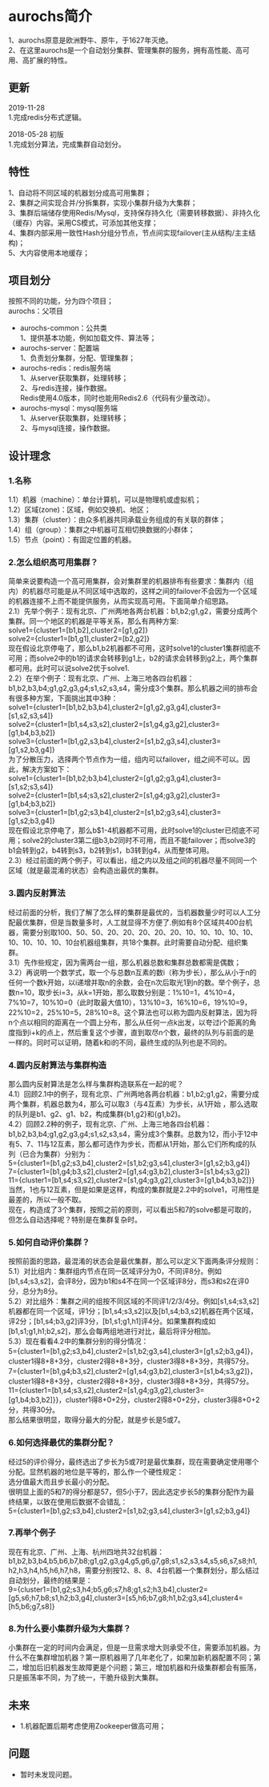 # aurochs简介
1、aurochs原意是欧洲野牛、原牛，于1627年灭绝。<br />
2、在这里aurochs是一个自动划分集群、管理集群的服务，拥有高性能、高可用、高扩展的特性。<br />

## 更新
2019-11-28<br />
1.完成redis分布式逻辑。<br />

2018-05-28 初版 <br />
1.完成划分算法，完成集群自动划分。<br />

## 特性
1、自动将不同区域的机器划分成高可用集群；<br />
2、集群之间实现合并/分拆集群，实现小集群升级为大集群；<br />
3、集群后端储存使用Redis/Mysql，支持保存持久化（需要转移数据）、非持久化（缓存）内容。采用CS模式，可添加其他支撑；<br />
4、集群内部采用一致性Hash分组分节点，节点间实现failover(主从结构/主主结构)；<br />
5、大内容使用本地缓存；<br />

## 项目划分
按照不同的功能，分为四个项目；<br />
aurochs：父项目<br />
- aurochs-common：公共类<br />
1、提供基本功能，例如加载文件、算法等；<br />
- aurochs-server：配置端<br />
1、负责划分集群，分配、管理集群；<br />
- aurochs-redis：redis服务端<br />
1、从server获取集群，处理转移；<br />
2、与redis连接，操作数据。<br />
Redis使用4.0版本，同时也能用Redis2.6（代码有少量改动）。<br />
- aurochs-mysql：mysql服务端<br />
1、从server获取集群，处理转移；<br />
2、与mysql连接，操作数据。<br />

## 设计理念
### 1.名称
1.1）机器（machine）：单台计算机，可以是物理机或虚拟机；<br />
1.2）区域(zone)：区域，例如交换机、地区；<br />
1.3）集群（cluster）：由众多机器共同承载业务组成的有关联的群体；<br />
1.4）组（group）：集群之中机器可互相切换数据的小群体；<br />
1.5）节点（point）：有固定位置的机器。<br />
### 2.怎么组织高可用集群？
简单来说要构造一个高可用集群，会对集群里的机器排布有些要求：集群内（组内）的机器尽可能是从不同区域中选取的，这样之间的failover不会因为一个区域的机器连接不上而不能提供服务，从而实现高可用。下面简单介绍思路。<br />
2.1）先举个例子：现有北京、广州两地各两台机器：b1,b2;g1,g2，需要分成两个集群。同一个地区的机器是平等关系，那么有两种方案:<br />
solve1={cluster1=[b1,b2],cluster2=[g1,g2]} <br />
solve2={cluster1=[b1,g1],cluster2=[b2,g2]} <br />
现在假设北京停电了，那么b1,b2机器都不可用，这时solve1的cluster1集群彻底不可用；而solve2中的b1的请求会转移到g1上，b2的请求会转移到g2上，两个集群都可用。此时可以说solve2优于solve1.<br />
2.2）在举个例子：现有北京、广州、上海三地各四台机器：b1,b2,b3,b4;g1,g2,g3,g4;s1,s2,s3,s4，需分成3个集群。那么机器之间的排布会有很多种方案，下面挑出其中3种：<br />
solve1={cluster1=[b1,b2,b3,b4],cluster2=[g1,g2,g3,g4],cluster3=[s1,s2,s3,s4]} <br />
solve2={cluster1=[b1,s4,s3,s2],cluster2=[s1,g4,g3,g2],cluster3=[g1,b4,b3,b2]} <br />
solve3={cluster1=[b1,g2,s3,b4],cluster2=[s1,b2,g3,s4],cluster3=[g1,s2,b3,g4]} <br />
为了分散压力，选择两个节点作为一组，组内可以failover，组之间不可以。因此，解决方案如下：<br />
solve1={cluster1=[b1,b2;b3,b4],cluster2=[g1,g2;g3,g4],cluster3=[s1,s2;s3,s4]} <br />
solve2={cluster1=[b1,s4;s3,s2],cluster2=[s1,g4;g3,g2],cluster3=[g1,b4;b3,b2]} <br />
solve3={cluster1=[b1,g2;s3,b4],cluster2=[s1,b2;g3,s4],cluster3=[g1,s2;b3,g4]} <br />
现在假设北京停电了，那么b$1-4机器都不可用，此时solve1的cluster已彻底不可用；solve2的cluster3第二组b3,b2同时不可用，而且不能failover；而solve3的b1会转到g2，b4转到s3，b2转到s1，b3转到g4，从而整体可用。<br />
2.3）经过前面的两个例子，可以看出，组之内以及组之间的机器尽量不同同一个区域（就是最混淆的状态）会构造出最优的集群。<br />
### 3.圆内反射算法
经过前面的分析，我们了解了怎么样的集群是最优的，当机器数量少时可以人工分配最优集群，但是当数量多时，人工就显得不方便了.例如有8个区域共400台机器，需要分别取100、50、50、20、20、20、20、20、10、10、10、10、10、10、10、10、10、10台机器组集群，共18个集群。此时需要自动分配、组织集群。<br />
3.1）先作些规定，因为需两台一组，那么机器总数和集群总数都需是偶数；<br />
3.2）再说明一个数学式，取一个与总数n互素的数i（称为步长），那么从小于n的任何一个数k开始，以i递增并取n的余数，会在n次后取光1到n的数。举个例子，总数n=10，取步长i=3，从k=1开始，那么取数分别是：1%10=1，4%10=4，7%10=7，10%10=0（此时取最大值10），13%10=3，16%10=6，19%10=9，22%10=2，25%10=5，28%10=8。这个算法也可以称为圆内反射算法，因为将n个点以相同的距离在一个圆上分布，那么从任何一点k出发，以夸过i个距离的角度指到i+k的点上，然后重复这个步骤，直到取尽n个数，最终的队列与前面的是一样的。同时可以证明，随着k和i的不同，最终生成的队列也是不同的。<br />
### 4.圆内反射算法与集群构造
那么圆内反射算法是怎么样与集群构造联系在一起的呢？<br />
4.1）回顾2.1中的例子，现有北京、广州两地各两台机器：b1,b2;g1,g2，需要分成两个集群，机器总数为4，那么可以取3（与4互素）为步长，从1开始 ，那么选取的队列是b1、g2、g1、b2，构成集群{b1,g2}和{g1,b2}。<br />
4.2）回顾2.2种的例子，现有北京、广州、上海三地各四台机器：b1,b2,b3,b4;g1,g2,g3,g4;s1,s2,s3,s4，需分成3个集群。总数为12，而小于12中有5、7、11与12互素，那么都可选作为步长，而都从1开始，那么它们所构成的队列（已合为集群）分别为：<br />
5={cluster1=[b1,g2;s3,b4],cluster2=[s1,b2;g3,s4],cluster3=[g1,s2;b3,g4]}<br />
7={cluster1=[b1,g4;b3,s2],cluster2=[g1,s4;g3,b2],cluster3=[s1,b4;s3,g2]}<br />
11={cluster1=[b1,s4;s3,s2],cluster2=[s1,g4;g3,g2],cluster3=[g1,b4;b3,b2]}}<br />
当然，1也与12互素，但是如果是这样，构成的集群就是2.2中的solve1，可用性是最差的，所以一般不取。<br />
现在，构造成了3个集群，按照之前的原则，可以看出5和7的solve都是可取的，但怎么自动选择呢？特别是在集群复杂时。<br />
### 5.如何自动评价集群？
按照前面的思路，最混淆的状态会是最优集群，那么可以定义下面两条评分规则：<br />
5.1）对比组内：集群组内节点在同一区域评分为0，不同评8分。例如[b1,s4;s3,s2]，会评8分，因为b1和s4不在同一个区域评8分，而s3和s2在评0分，总分为8分。<br />
5.2）对比组外：集群之间的组按不同区域的不同评1/2/3/4分。例如[s1,s4;s3,s2]机器都在同一个区域，评1分；[b1,s4;s3,s2]以及[b1,s4;b3,s2]机器在两个区域，评2分；[b1,s4;b3,g2]评3分，[b1,s1;g1,h1]评4分。如果集群构成如[b1,s1;g1,h1;b2,s2]，那么会每两组地进行对比，最后将评分相加。<br />
5.3）现在看看4.2中的集群分别的得分情况：<br />
5={cluster1=[b1,g2;s3,b4],cluster2=[s1,b2;g3,s4],cluster3=[g1,s2;b3,g4]}，cluster1得8+8+3分，cluster2得8+8+3分，cluster3得8+8+3分，共得57分。<br />
7={cluster1=[b1,g4;b3,s2],cluster2=[g1,s4;g3,b2],cluster3=[s1,b4;s3,g2]}，cluster1得8+8+3分，cluster2得8+8+3分，cluster3得8+8+3分，共得57分。<br />
11={cluster1=[b1,s4;s3,s2],cluster2=[s1,g4;g3,g2],cluster3=[g1,b4;b3,b2]}}，cluster1得8+0+2分，cluster2得8+0+2分，cluster3得8+0+2分，共得30分。<br />
那么结果很明显，取得分最大的分配，就是步长是5或7。<br />
### 6.如何选择最优的集群分配？
经过5的评价得分，最终选出了步长为5或7时是最优集群，现在需要确定使用哪个分配。显然机器的地位是平等的，那么作一个硬性规定：<br />
选分值最大而且步长最小的分配。<br />
很明显上面的5和7的得分都是57，但5小于7，因此选定步长5的集群分配作为最终结果，以致在使用后数据不会错乱：<br />
5={cluster1=[b1,g2;s3,b4],cluster2=[s1,b2;g3,s4],cluster3=[g1,s2;b3,g4]}<br />
### 7.再举个例子
现在有北京、广州、上海、杭州四地共32台机器：b1,b2,b3,b4,b5,b6,b7,b8;g1,g2,g3,g4,g5,g6,g7,g8;s1,s2,s3,s4,s5,s6,s7,s8;h1,h2,h3,h4,h5,h6,h7,h8，需要分别按12、8、8、4台机器一个集群划分，那么结过自动划分，最终的结果是：<br />
9={cluster1=[b1,g2;s3,h4;b5,g6;s7,h8;g1,s2;h3,b4],cluster2=[g5,s6;h7,b8;s1,h2;b3,g4],cluster3=[s5,h6;b7,g8;h1,b2;g3,s4],cluster4=[h5,b6;g7,s8]}<br />
### 8.为什么要小集群升级为大集群？
小集群在一定的时间内会满足，但是一旦需求增大则承受不住，需要添加机器。为什么不在集群增加机器？第一原机器用了几年老化了，如果加新机器配置不同；第二，增加后旧机器发生故障更是个问题；第三，增加机器和升级集群都会有振荡，只是振荡率不同，为了统一，干脆升级到大集群。<br />


## 未来
- 1.机器配置后期考虑使用Zookeeper做高可用； <br/>

## 问题
- 暂时未发现问题。<br />
